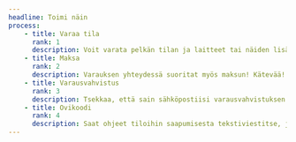 ```yaml
---
headline: Toimi näin
process:
    - title: Varaa tila
      rank: 1
      description: Voit varata pelkän tilan ja laitteet tai näiden lisäksi konsultaation. Tällöin tulemme opastamaan tilojen ja laitteiden käyttöönoton kanssa.
    - title: Maksa
      rank: 2
      description: Varauksen yhteydessä suoritat myös maksun! Kätevää!
    - title: Varausvahvistus
      rank: 3
      description: Tsekkaa, että sain sähköpostiisi varausvahvistuksen. Jos et, ota yhteyttä Annikaan ja varmista onko varaus tullut perille.
    - title: Ovikoodi
      rank: 4
      description: Saat ohjeet tiloihin saapumisesta tekstiviestitse, joten muistathan tarkistaa varauksen yhteydessä, että ilmoittamasi numero on oikein!
---
```

